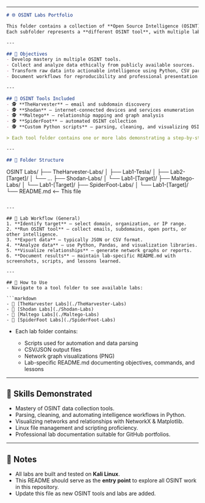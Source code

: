 
---

```markdown
# 🌐 OSINT Labs Portfolio  

This folder contains a collection of **Open Source Intelligence (OSINT) labs** showcasing practical, hands-on experience using various OSINT tools.  
Each subfolder represents a **different OSINT tool**, with multiple labs demonstrating data collection, analysis, and visualization techniques.

---

## 🎯 Objectives
- Develop mastery in multiple OSINT tools.  
- Collect and analyze data ethically from publicly available sources.  
- Transform raw data into actionable intelligence using Python, CSV parsing, and network visualization.  
- Document workflows for reproducibility and professional presentation on GitHub.  

---

## 🧰 OSINT Tools Included
- 🕵️ **TheHarvester** – email and subdomain discovery  
- 🕵️ **Shodan** – internet-connected devices and services enumeration  
- 🕵️ **Maltego** – relationship mapping and graph analysis  
- 🕵️ **SpiderFoot** – automated OSINT collection  
- 🕵️ **Custom Python scripts** – parsing, cleaning, and visualizing OSINT data  

> Each tool folder contains one or more labs demonstrating a step-by-step OSINT workflow.  

---

## 📂 Folder Structure
```

OSINT Labs/
├── TheHarvester-Labs/
│   ├── Lab1-Tesla/
│   ├── Lab2-\[Target]/
│   └── ...
├── Shodan-Labs/
│   └── Lab1-\[Target]/
├── Maltego-Labs/
│   └── Lab1-\[Target]/
├── SpiderFoot-Labs/
│   └── Lab1-\[Target]/
└── README.md  <-- This file

````

---

## 📝 Lab Workflow (General)
1. **Identify target** – select domain, organization, or IP range.  
2. **Run OSINT tool** – collect emails, subdomains, open ports, or other intelligence.  
3. **Export data** – typically JSON or CSV format.  
4. **Analyze data** – use Python, Pandas, and visualization libraries.  
5. **Visualize relationships** – generate network graphs or reports.  
6. **Document results** – maintain lab-specific README.md with screenshots, scripts, and lessons learned.  

---

## 📖 How to Use
- Navigate to a tool folder to see available labs:  

```markdown
- 📁 [TheHarvester Labs](./TheHarvester-Labs)
- 📁 [Shodan Labs](./Shodan-Labs)
- 📁 [Maltego Labs](./Maltego-Labs)
- 📁 [SpiderFoot Labs](./SpiderFoot-Labs)
````

* Each lab folder contains:

  * Scripts used for automation and data parsing
  * CSV/JSON output files
  * Network graph visualizations (PNG)
  * Lab-specific README.md documenting objectives, commands, and lessons

---

## 🧠 Skills Demonstrated

* Mastery of OSINT data collection tools.
* Parsing, cleaning, and automating intelligence workflows in Python.
* Visualizing networks and relationships with NetworkX & Matplotlib.
* Linux file management and scripting proficiency.
* Professional lab documentation suitable for GitHub portfolios.

---

## 🔗 Notes

* All labs are built and tested on **Kali Linux**.
* This README should serve as the **entry point** to explore all OSINT work in this repository.
* Update this file as new OSINT tools and labs are added.

